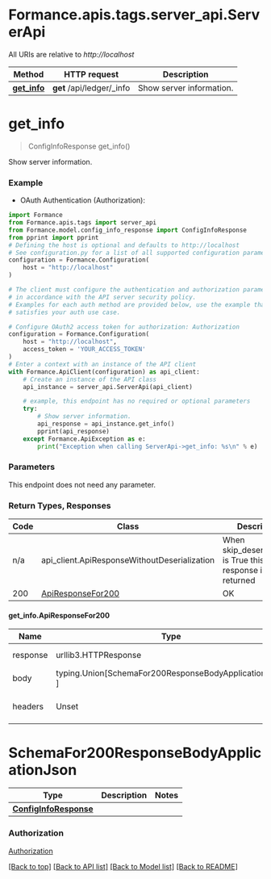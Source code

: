 <a name="__pageTop"></a>
# Formance.apis.tags.server_api.ServerApi

All URIs are relative to *http://localhost*

Method | HTTP request | Description
------------- | ------------- | -------------
[**get_info**](#get_info) | **get** /api/ledger/_info | Show server information.

# **get_info**
<a name="get_info"></a>
> ConfigInfoResponse get_info()

Show server information.

### Example

* OAuth Authentication (Authorization):
```python
import Formance
from Formance.apis.tags import server_api
from Formance.model.config_info_response import ConfigInfoResponse
from pprint import pprint
# Defining the host is optional and defaults to http://localhost
# See configuration.py for a list of all supported configuration parameters.
configuration = Formance.Configuration(
    host = "http://localhost"
)

# The client must configure the authentication and authorization parameters
# in accordance with the API server security policy.
# Examples for each auth method are provided below, use the example that
# satisfies your auth use case.

# Configure OAuth2 access token for authorization: Authorization
configuration = Formance.Configuration(
    host = "http://localhost",
    access_token = 'YOUR_ACCESS_TOKEN'
)
# Enter a context with an instance of the API client
with Formance.ApiClient(configuration) as api_client:
    # Create an instance of the API class
    api_instance = server_api.ServerApi(api_client)

    # example, this endpoint has no required or optional parameters
    try:
        # Show server information.
        api_response = api_instance.get_info()
        pprint(api_response)
    except Formance.ApiException as e:
        print("Exception when calling ServerApi->get_info: %s\n" % e)
```
### Parameters
This endpoint does not need any parameter.

### Return Types, Responses

Code | Class | Description
------------- | ------------- | -------------
n/a | api_client.ApiResponseWithoutDeserialization | When skip_deserialization is True this response is returned
200 | [ApiResponseFor200](#get_info.ApiResponseFor200) | OK

#### get_info.ApiResponseFor200
Name | Type | Description  | Notes
------------- | ------------- | ------------- | -------------
response | urllib3.HTTPResponse | Raw response |
body | typing.Union[SchemaFor200ResponseBodyApplicationJson, ] |  |
headers | Unset | headers were not defined |

# SchemaFor200ResponseBodyApplicationJson
Type | Description  | Notes
------------- | ------------- | -------------
[**ConfigInfoResponse**](../../models/ConfigInfoResponse.md) |  | 


### Authorization

[Authorization](../../../README.md#Authorization)

[[Back to top]](#__pageTop) [[Back to API list]](../../../README.md#documentation-for-api-endpoints) [[Back to Model list]](../../../README.md#documentation-for-models) [[Back to README]](../../../README.md)

